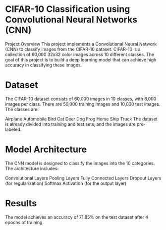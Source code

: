 # CIFAR-10 Classification using Convolutional Neural Networks (CNN)
Project Overview
This project implements a Convolutional Neural Network (CNN) to classify images from the CIFAR-10 dataset. CIFAR-10 is a collection of 60,000 32x32 color images across 10 different classes. The goal of this project is to build a deep learning model that can achieve high accuracy in classifying these images.

# Dataset
The CIFAR-10 dataset consists of 60,000 images in 10 classes, with 6,000 images per class. There are 50,000 training images and 10,000 test images. The classes are:

Airplane
Automobile
Bird
Cat
Deer
Dog
Frog
Horse
Ship
Truck
The dataset is already divided into training and test sets, and the images are pre-labeled.

# Model Architecture
The CNN model is designed to classify the images into the 10 categories. The architecture includes:

Convolutional Layers
Pooling Layers
Fully Connected Layers
Dropout Layers (for regularization)
Softmax Activation (for the output layer)

# Results
The model achieves an accuracy of 71.85% on the test dataset after 4 epochs of training. 
